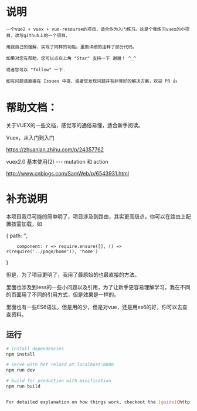 # 说明

    一个vue2 + vuex + vue-resourse的项目，适合作为入门练习。这是个我练习vuex的小项目，改写github上的一个项目，
    
    用我自己的理解，实现了同样的功能。里面详细的注释了部分代码。

    如果对您有帮助，您可以点右上角 "Star" 支持一下 谢谢！ ^_^

    或者您可以 "follow" 一下.

    如有问题请直接在 Issues 中提，或者您发现问题并有非常好的解决方案，欢迎 PR 👍


# 帮助文档：

关于VUEX的一些文档，感觉写的通俗易懂，适合新手阅读。

Vuex，从入门到入门   

https://zhuanlan.zhihu.com/p/24357762

vuex2.0 基本使用(2) --- mutation 和 action

http://www.cnblogs.com/SamWeb/p/6543931.html


# 补充说明

本项目我尽可能的简单明了，项目涉及到路由，其实更高级点，你可以在路由上配置按需加载，如

{
        path: '',
        
        component: r => require.ensure([], () => r(require('../page/home')), 'home')
}

但是，为了项目更明了，我用了最原始的也最直接的方法。

里面也涉及到less的一些小问题以及引用，为了让新手更容易理解学习，我在不同的页面用了不同的引用方式，但是效果是一样的。

里面也有一些ES6语法，但是用的少，但是对vue，还是用es6的好，你可以去查查资料。


## 运行

``` bash
# install dependencies
npm install

# serve with hot reload at localhost:8080
npm run dev

# build for production with minification
npm run build


For detailed explanation on how things work, checkout the [guide](http://vuejs-templates.github.io/webpack/) and [docs for vue-loader](http://vuejs.github.io/vue-loader).




